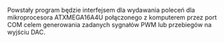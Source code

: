 Powstały program będzie interfejsem dla wydawania poleceń dla mikroprocesora ATXMEGA16A4U połączonego z komputerem przez port COM celem generowania zadanych sygnałów PWM lub przebiegów na wyjściu DAC.
